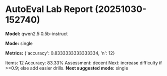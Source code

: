 # AutoEval Lab Report (20251030-152740)

**Model:** qwen2.5:0.5b-instruct

**Mode:** single

**Metrics:** {'accuracy': 0.8333333333333334, 'n': 12}

Items: 12
Accuracy: 83.33%
Assessment: decent
Next: increase difficulty if >=0.9; else add easier drills.
**Next suggested mode:** single
